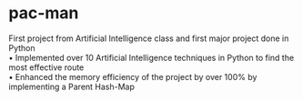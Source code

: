 # pac-man
First project from Artificial Intelligence class and first major project done in Python <br>
• Implemented over 10 Artificial Intelligence techniques in Python to find the most effective route <br>
• Enhanced the memory efficiency of the project by over 100% by implementing a Parent Hash-Map
